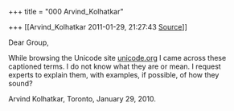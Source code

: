 +++
title = "000 Arvind_Kolhatkar"

+++
[[Arvind_Kolhatkar	2011-01-29, 21:27:43 [Source](https://groups.google.com/g/samskrita/c/SzjcM19cjK8)]]



Dear Group,  
  
While browsing the Unicode site [unicode.org](http://unicode.org) I came across these  
captioned terms. I do not know what they are or mean. I request  
experts to explain them, with examples, if possible, of how they  
sound?  
  
Arvind Kolhatkar, Toronto, January 29, 2010.

